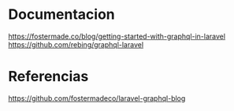 

<h1>Documentacion</h1>

<a>https://fostermade.co/blog/getting-started-with-graphql-in-laravel</a>
<a>https://github.com/rebing/graphql-laravel</a>



<h1>Referencias</h1>

<a>https://github.com/fostermadeco/laravel-graphql-blog</a>


